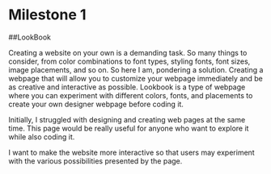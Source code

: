 # Milestone 1

##LookBook

Creating a website on your own is a demanding task. So many things to consider, from color combinations to font types, styling fonts, font sizes, image placements, and so on. So here I am, pondering a solution. Creating a webpage that will allow you to customize your webpage immediately and be as creative and interactive as possible. 
Lookbook is a type of webpage where you can experiment with different colors, fonts, and placements to create your own designer webpage before coding it.

Initially, I struggled with designing and creating web pages at the same time. This page would be really useful for anyone who want to explore it while also coding it. 

I want to make the website more interactive so that users may experiment with the various possibilities presented by the page.

